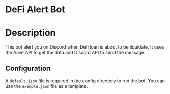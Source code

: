 # DeFi Alert Bot

# Description

This bot alert you on Discord when Defi loan is about to be liquidate. 
It uses the Aave API to get the data and Discord API to send the message.

## Configuration

A `default.json` file is required in the config directory to run the bot. 
You can use the `exemple.json` file as a template.

```